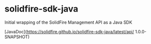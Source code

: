 # solidfire-sdk-java
Initial wrapping of the SolidFire Management API as a Java SDK

[JavaDoc](https://solidfire.github.io/solidfire-sdk-java/latest/api/ 1.0.0-SNAPSHOT)
